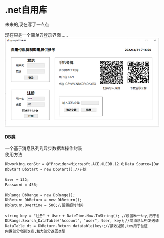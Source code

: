 # .net自用库
未来的,现在写了一点点  
  
现在只是一个简单的登录界面......  
[![](https://github.com/jtl1207/csharp-class-libraries/blob/main/%E5%9B%BE%E7%89%87/%E6%89%8B%E6%9C%BA%E4%BB%A4%E7%89%8C.png)](https://github.com/jtl1207/csharp-class-libraries/blob/main/%E5%9B%BE%E7%89%87/%E6%89%8B%E6%9C%BA%E4%BB%A4%E7%89%8C.png)
#### DB类  
一个基于消息队列的异步数据库操作封装  
使用方法  

```diff
Dbworking.conStr = @"Provider=Microsoft.ACE.OLEDB.12.0;Data Source=|DataDirectory|\Data.accdb";//设置连接字符串
DbStart DbStart = new DbStart();//开始
	
User = 123;
Password = 456;
	
DbRange DbRange = new DbRange();
DbReturn DbReturn = new DbReturn();
DbReturn.Overtime = 500;//设置超时时间

string key = "注册" + User + DateTime.Now.ToString(); //设置唯一key,用于验证
DbRange.Search_DataTable("Account", "user", User, key);//向消息队列发送请求
DataTable dt = DbReturn.Return_datatable(key);//接收返回,key用于验证
内置部分增删改查,和大部分返回类型
```
